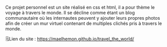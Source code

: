 Ce projet personnel est un site réalisé en css et html, il a pour thème le voyage à travers le monde.
Il se décline comme étant un blog communautaire où les internautes peuvent y ajouter leurs propres photos afin de créer un mur virtuel contenant de multiples clichés pris à travers le monde.

🗒️Lien du site : https://maelhemon.github.io/travel_the_world/
